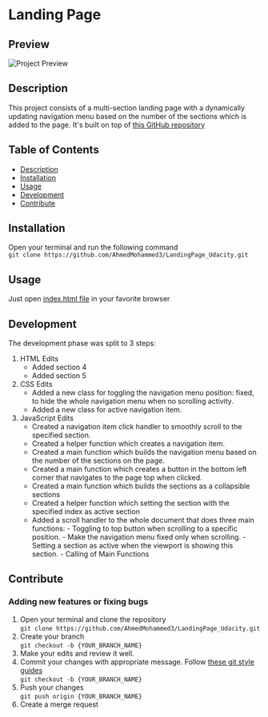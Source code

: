 
# Landing Page

## Preview
![Project Preview](landing-page.gif)

## Description
This project consists of a multi-section landing page with a dynamically updating navigation menu based on the number of the sections which is added to the page.
It's built on top of [this GitHub repository](https://github.com/udacity/fend/tree/refresh-2019)
## Table of Contents

* [Description](#description)
* [Installation](#installation)
* [Usage](#usage)
* [Development](#development)
* [Contribute](#contribute)

## Installation
 Open your terminal and run the following command<br/>
     `git clone https://github.com/AhmedMohammed3/LandingPage_Udacity.git`
## Usage
Just open [index.html file](index.html) in your favorite browser
## Development
The development phase was split to 3 steps:
 1. HTML Edits
	 - Added section 4
	 - Added section 5
 2. CSS Edits
	 - Added a new class for toggling the navigation menu position: fixed, to hide the whole navigation menu when no scrolling activity.
	 - Added a new class for active navigation item.
 3. JavaScript Edits
	 - Created a navigation item click handler to smoothly scroll to the specified section.
	 - Created a helper function which creates a navigation item.
	 - Created a main function which builds the navigation menu based on the number of the sections on the page.
	 - Created a main function which creates a button in the bottom left corner that navigates to the page top when clicked.
	 - Created a main function which builds the sections as a collapsible sections
	 - Created a helper function which setting the section with the specified index as active section
	 - Added a scroll handler to the whole document that does three main functions:
			 - Toggling to top button when scrolling to a specific position.
			 - Make the navigation menu fixed only when scrolling.
			 - Setting a section as active when the viewport is showing this section.
			 - Calling of Main Functions
## Contribute
### Adding new features or fixing bugs
1. Open your terminal and clone the repository<br/>
     `git clone https://github.com/AhmedMohammed3/LandingPage_Udacity.git`
2. Create your branch<br/>
      `git checkout -b {YOUR_BRANCH_NAME}`
3. Make your edits and review it well.
4. Commit your changes with appropriate message. Follow [these git style guides](https://udacity.github.io/git-styleguide/)<br/>
      `git checkout -b {YOUR_BRANCH_NAME}`
5. Push your changes<br/>
      `git push origin {YOUR_BRANCH_NAME}`
6. Create a merge request